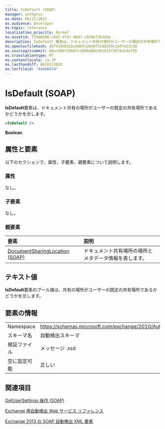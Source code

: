 ```yaml
---
title: IsDefault (SOAP)
manager: sethgros
ms.date: 09/17/2015
ms.audience: Developer
ms.topic: reference
localization_priority: Normal
ms.assetid: 7358bb88-c441-4f2c-9647-c030e7303e8a
description: IsDefault 要素は、ドキュメント共有の場所がユーザーの既定の共有場所であるかどうかを示します。
ms.openlocfilehash: dbf419d591bc0d693204df51d8259c2a9fe13c50
ms.sourcegitcommit: 88ec988f2bb67c1866d06b361615f3674a24e795
ms.translationtype: MT
ms.contentlocale: ja-JP
ms.lasthandoff: 06/03/2020
ms.locfileid: "44466074"
---
```

# <a name="isdefault-soap"></a>IsDefault (SOAP)

**IsDefault**要素は、ドキュメント共有の場所がユーザーの既定の共有場所であるかどうかを示します。 
  
```XML
<IsDefault /> 
```

 **Boolean**
## <a name="attributes-and-elements"></a>属性と要素

以下のセクションで、属性、子要素、親要素について説明します。
  
### <a name="attributes"></a>属性

なし。
  
### <a name="child-elements"></a>子要素

なし。
  
### <a name="parent-elements"></a>親要素

|**要素**|**説明**|
|:-----|:-----|
|[DocumentSharingLocation (SOAP)](documentsharinglocation-soap.md) <br/> |ドキュメント共有場所の場所とメタデータ情報を表します。  <br/> |
   
## <a name="text-value"></a>テキスト値

**IsDefault**要素のブール値は、共有の場所がユーザーの既定の共有場所であるかどうかを示します。 
  
## <a name="element-information"></a>要素の情報

|||
|:-----|:-----|
|Namespace  <br/> |https://schemas.microsoft.com/exchange/2010/Autodiscover  <br/> |
|スキーマ名  <br/> |自動検出スキーマ  <br/> |
|検証ファイル  <br/> |メッセージ .xsd  <br/> |
|空に設定可能  <br/> |正しい  <br/> |
   
## <a name="see-also"></a>関連項目



[GetUserSettings 操作 (SOAP)](getusersettings-operation-soap.md)


[Exchange 用自動検出 Web サービス リファレンス](autodiscover-web-service-reference-for-exchange.md)
  
[Exchange 2013 の SOAP 自動検出 XML 要素](soap-autodiscover-xml-elements-for-exchange-2013.md)

